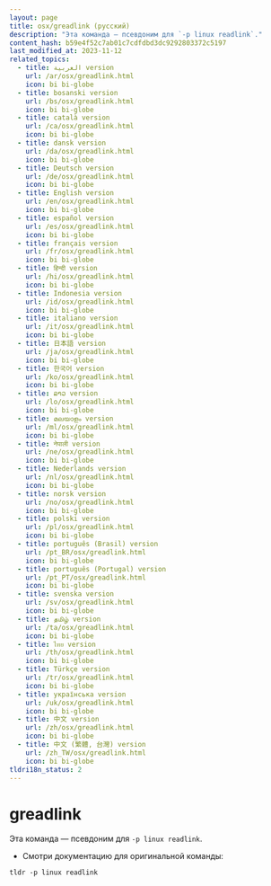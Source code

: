 ```yaml
---
layout: page
title: osx/greadlink (русский)
description: "Эта команда — псевдоним для `-p linux readlink`."
content_hash: b59e4f52c7ab01c7cdfdbd3dc9292803372c5197
last_modified_at: 2023-11-12
related_topics:
  - title: العربية version
    url: /ar/osx/greadlink.html
    icon: bi bi-globe
  - title: bosanski version
    url: /bs/osx/greadlink.html
    icon: bi bi-globe
  - title: català version
    url: /ca/osx/greadlink.html
    icon: bi bi-globe
  - title: dansk version
    url: /da/osx/greadlink.html
    icon: bi bi-globe
  - title: Deutsch version
    url: /de/osx/greadlink.html
    icon: bi bi-globe
  - title: English version
    url: /en/osx/greadlink.html
    icon: bi bi-globe
  - title: español version
    url: /es/osx/greadlink.html
    icon: bi bi-globe
  - title: français version
    url: /fr/osx/greadlink.html
    icon: bi bi-globe
  - title: हिन्दी version
    url: /hi/osx/greadlink.html
    icon: bi bi-globe
  - title: Indonesia version
    url: /id/osx/greadlink.html
    icon: bi bi-globe
  - title: italiano version
    url: /it/osx/greadlink.html
    icon: bi bi-globe
  - title: 日本語 version
    url: /ja/osx/greadlink.html
    icon: bi bi-globe
  - title: 한국어 version
    url: /ko/osx/greadlink.html
    icon: bi bi-globe
  - title: ລາວ version
    url: /lo/osx/greadlink.html
    icon: bi bi-globe
  - title: മലയാളം version
    url: /ml/osx/greadlink.html
    icon: bi bi-globe
  - title: नेपाली version
    url: /ne/osx/greadlink.html
    icon: bi bi-globe
  - title: Nederlands version
    url: /nl/osx/greadlink.html
    icon: bi bi-globe
  - title: norsk version
    url: /no/osx/greadlink.html
    icon: bi bi-globe
  - title: polski version
    url: /pl/osx/greadlink.html
    icon: bi bi-globe
  - title: português (Brasil) version
    url: /pt_BR/osx/greadlink.html
    icon: bi bi-globe
  - title: português (Portugal) version
    url: /pt_PT/osx/greadlink.html
    icon: bi bi-globe
  - title: svenska version
    url: /sv/osx/greadlink.html
    icon: bi bi-globe
  - title: தமிழ் version
    url: /ta/osx/greadlink.html
    icon: bi bi-globe
  - title: ไทย version
    url: /th/osx/greadlink.html
    icon: bi bi-globe
  - title: Türkçe version
    url: /tr/osx/greadlink.html
    icon: bi bi-globe
  - title: українська version
    url: /uk/osx/greadlink.html
    icon: bi bi-globe
  - title: 中文 version
    url: /zh/osx/greadlink.html
    icon: bi bi-globe
  - title: 中文 (繁體, 台灣) version
    url: /zh_TW/osx/greadlink.html
    icon: bi bi-globe
tldri18n_status: 2
---
```

# greadlink

Эта команда — псевдоним для `-p linux readlink`.

- Смотри документацию для оригинальной команды:

`tldr -p linux readlink`

